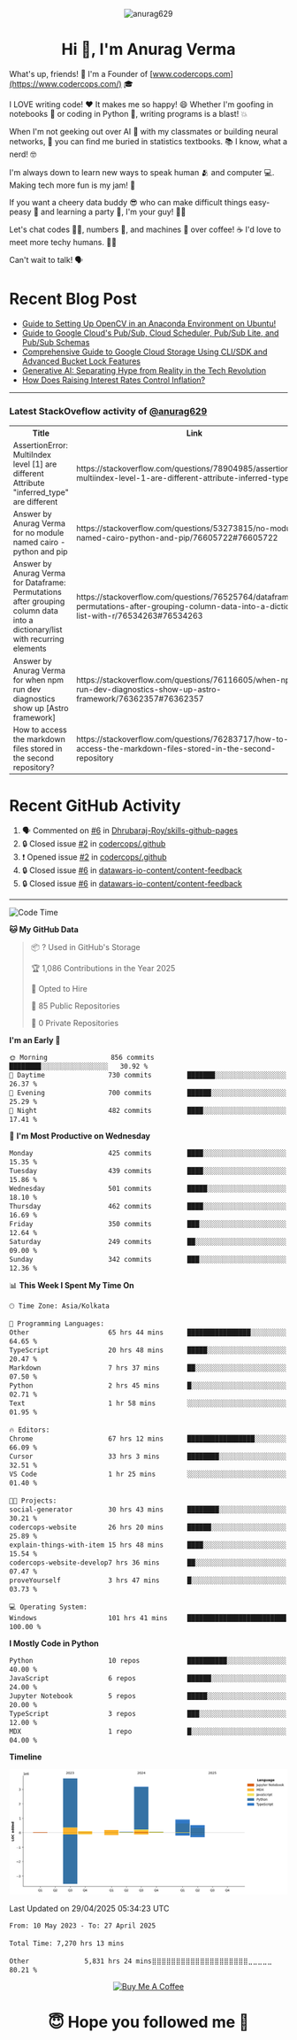 

<p align="center"> <img src="https://komarev.com/ghpvc/?username=anurag629&label=Profile%20views&color=0e75b6&style=flat" alt="anurag629" /> </p>

<h1 align="center">Hi 👋, I'm Anurag Verma</h1>

What's up, friends! 👋 I'm a Founder of [www.codercops.com](https://www.codercops.com/) 🎓

I LOVE writing code! ❤️ It makes me so happy! 😄 Whether I'm goofing in notebooks 📓 or coding in Python 🐍, writing programs is a blast! 💥

When I'm not geeking out over AI 🤖 with my classmates or building neural networks, 🧠 you can find me buried in statistics textbooks. 📚 I know, what a nerd! 🤓

I'm always down to learn new ways to speak human 🫂 and computer 💻. Making tech more fun is my jam! 🍇

If you want a cheery data buddy 😎 who can make difficult things easy-peasy 🥝 and learning a party 🎉, I'm your guy! 🙋‍♂️

Let's chat codes 👨‍💻, numbers 🧮, and machines 🤖 over coffee! ☕ I'd love to meet more techy humans. 💁‍♂️

Can't wait to talk! 🗣️

# Recent Blog Post

<!-- BLOG-POST-LIST:START -->
- [Guide to Setting Up OpenCV in an Anaconda Environment on Ubuntu!](https://codercops.tech/blog/computer-vision-bootcamp/Guide-to-Setting-Up-OpenCV-in-an-Anaconda-Environment-on-Ubuntu!)
- [Guide to Google Cloud&#39;s Pub/Sub, Cloud Scheduler, Pub/Sub Lite, and Pub/Sub Schemas](https://codercops.tech/blog/google-cloud/Google-Clouds-Pub-Sub-Cloud-Scheduler-Pub-Sub-Lite-and-Pub-Sub-Schemas)
- [Comprehensive Guide to Google Cloud Storage Using CLI/SDK and Advanced Bucket Lock Features](https://codercops.tech/blog/google-cloud/Google-Cloud-Storage-Using-CLI-SDK-and-Advanced-Bucket-Lock-Features)
- [Generative AI: Separating Hype from Reality in the Tech Revolution](https://codercops.tech/blog/tech-latest-updates/generative-ai-seperating-hype-from-reality-in-the-tech-revolution)
- [How Does Raising Interest Rates Control Inflation?](https://codercops.tech/blog/startup-unicorn/how-does-raising-interest-rates-control-inflation)
<!-- BLOG-POST-LIST:END -->

---

### Latest StackOveflow activity of [@anurag629](https://github.com/anurag629)
<table>
  <tr><th>Title</th><th>Link</th></tr>
  <!-- STACKOVERFLOW:START --><tr><td>AssertionError: MultiIndex level [1] are different Attribute &quot;inferred_type&quot; are different</td><td>https://stackoverflow.com/questions/78904985/assertionerror-multiindex-level-1-are-different-attribute-inferred-type-are</td></tr><tr><td>Answer by Anurag Verma for no module named cairo - python and pip</td><td>https://stackoverflow.com/questions/53273815/no-module-named-cairo-python-and-pip/76605722#76605722</td></tr><tr><td>Answer by Anurag Verma for Dataframe: Permutations after grouping column data into a dictionary/list with recurring elements</td><td>https://stackoverflow.com/questions/76525764/dataframe-permutations-after-grouping-column-data-into-a-dictionary-list-with-r/76534263#76534263</td></tr><tr><td>Answer by Anurag Verma for when npm run dev diagnostics show up [Astro framework]</td><td>https://stackoverflow.com/questions/76116605/when-npm-run-dev-diagnostics-show-up-astro-framework/76362357#76362357</td></tr><tr><td>How to access the markdown files stored in the second repository?</td><td>https://stackoverflow.com/questions/76283717/how-to-access-the-markdown-files-stored-in-the-second-repository</td></tr><!-- STACKOVERFLOW:END -->
</table>

# Recent GitHub Activity
<!--START_SECTION:activity-->
1. 🗣 Commented on [#6](https://github.com/Dhrubaraj-Roy/skills-github-pages/issues/6#issuecomment-2816675607) in [Dhrubaraj-Roy/skills-github-pages](https://github.com/Dhrubaraj-Roy/skills-github-pages)
2. 🔒 Closed issue [#2](https://github.com/codercops/.github/issues/2) in [codercops/.github](https://github.com/codercops/.github)
3. ❗ Opened issue [#2](https://github.com/codercops/.github/issues/2) in [codercops/.github](https://github.com/codercops/.github)
4. 🔒 Closed issue [#6](https://github.com/datawars-io-content/content-feedback/issues/6) in [datawars-io-content/content-feedback](https://github.com/datawars-io-content/content-feedback)
5. 🔒 Closed issue [#6](https://github.com/datawars-io-content/content-feedback/issues/6) in [datawars-io-content/content-feedback](https://github.com/datawars-io-content/content-feedback)
<!--END_SECTION:activity-->

---

<!--START_SECTION:waka-->
![Code Time](http://img.shields.io/badge/Code%20Time-7%2C270%20hrs%2013%20mins-blue)

**🐱 My GitHub Data** 

> 📦 ? Used in GitHub's Storage 
 > 
> 🏆 1,086 Contributions in the Year 2025
 > 
> 💼 Opted to Hire
 > 
> 📜 85 Public Repositories 
 > 
> 🔑 0 Private Repositories 
 > 
**I'm an Early 🐤** 

```text
🌞 Morning                856 commits         ████████░░░░░░░░░░░░░░░░░   30.92 % 
🌆 Daytime                730 commits         ███████░░░░░░░░░░░░░░░░░░   26.37 % 
🌃 Evening                700 commits         ██████░░░░░░░░░░░░░░░░░░░   25.29 % 
🌙 Night                  482 commits         ████░░░░░░░░░░░░░░░░░░░░░   17.41 % 
```
📅 **I'm Most Productive on Wednesday** 

```text
Monday                   425 commits         ████░░░░░░░░░░░░░░░░░░░░░   15.35 % 
Tuesday                  439 commits         ████░░░░░░░░░░░░░░░░░░░░░   15.86 % 
Wednesday                501 commits         █████░░░░░░░░░░░░░░░░░░░░   18.10 % 
Thursday                 462 commits         ████░░░░░░░░░░░░░░░░░░░░░   16.69 % 
Friday                   350 commits         ███░░░░░░░░░░░░░░░░░░░░░░   12.64 % 
Saturday                 249 commits         ██░░░░░░░░░░░░░░░░░░░░░░░   09.00 % 
Sunday                   342 commits         ███░░░░░░░░░░░░░░░░░░░░░░   12.36 % 
```


📊 **This Week I Spent My Time On** 

```text
🕑︎ Time Zone: Asia/Kolkata

💬 Programming Languages: 
Other                    65 hrs 44 mins      ████████████████░░░░░░░░░   64.65 % 
TypeScript               20 hrs 48 mins      █████░░░░░░░░░░░░░░░░░░░░   20.47 % 
Markdown                 7 hrs 37 mins       ██░░░░░░░░░░░░░░░░░░░░░░░   07.50 % 
Python                   2 hrs 45 mins       █░░░░░░░░░░░░░░░░░░░░░░░░   02.71 % 
Text                     1 hr 58 mins        ░░░░░░░░░░░░░░░░░░░░░░░░░   01.95 % 

🔥 Editors: 
Chrome                   67 hrs 12 mins      █████████████████░░░░░░░░   66.09 % 
Cursor                   33 hrs 3 mins       ████████░░░░░░░░░░░░░░░░░   32.51 % 
VS Code                  1 hr 25 mins        ░░░░░░░░░░░░░░░░░░░░░░░░░   01.40 % 

🐱‍💻 Projects: 
social-generator         30 hrs 43 mins      ████████░░░░░░░░░░░░░░░░░   30.21 % 
codercops-website        26 hrs 20 mins      ██████░░░░░░░░░░░░░░░░░░░   25.89 % 
explain-things-with-item 15 hrs 48 mins      ████░░░░░░░░░░░░░░░░░░░░░   15.54 % 
codercops-website-develop7 hrs 36 mins       ██░░░░░░░░░░░░░░░░░░░░░░░   07.47 % 
proveYourself            3 hrs 47 mins       █░░░░░░░░░░░░░░░░░░░░░░░░   03.73 % 

💻 Operating System: 
Windows                  101 hrs 41 mins     █████████████████████████   100.00 % 
```

**I Mostly Code in Python** 

```text
Python                   10 repos            ██████████░░░░░░░░░░░░░░░   40.00 % 
JavaScript               6 repos             ██████░░░░░░░░░░░░░░░░░░░   24.00 % 
Jupyter Notebook         5 repos             █████░░░░░░░░░░░░░░░░░░░░   20.00 % 
TypeScript               3 repos             ███░░░░░░░░░░░░░░░░░░░░░░   12.00 % 
MDX                      1 repo              █░░░░░░░░░░░░░░░░░░░░░░░░   04.00 % 
```



**Timeline**

![Lines of Code chart](https://raw.githubusercontent.com/anurag629/anurag629/main/assets/bar_graph.png)


 Last Updated on 29/04/2025 05:34:23 UTC
<!--END_SECTION:waka-->

<!--START_SECTION:waka-simple-->

```text
From: 10 May 2023 - To: 27 April 2025

Total Time: 7,270 hrs 13 mins

Other              5,831 hrs 24 mins⣿⣿⣿⣿⣿⣿⣿⣿⣿⣿⣿⣿⣿⣿⣿⣿⣿⣿⣿⣿⣀⣀⣀⣀⣀   80.21 %
```

<!--END_SECTION:waka-simple-->

<p align="center"> 
<a href="https://www.buymeacoffee.com/anurag629" target="_blank"><img src="https://cdn.buymeacoffee.com/buttons/default-orange.png" alt="Buy Me A Coffee" height="60" width="250"></a>
</p>


<h1 align="center"> 😇 Hope you followed me 🥰  </h1>
